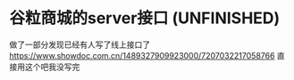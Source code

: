 # 谷粒商城的server接口 (UNFINISHED)
做了一部分发现已经有人写了线上接口了
https://www.showdoc.com.cn/1489327909923000/7207032217058766
直接用这个吧我没写完
